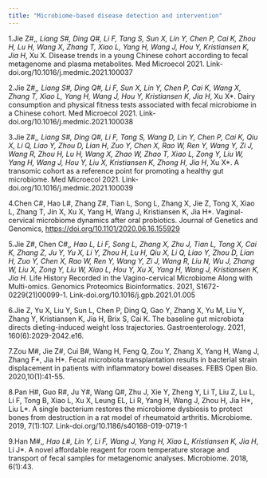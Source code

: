 ```yaml
---
title: "Microbiome-based disease detection and intervention"
---
```


1.Jie Z#,*, Liang S#, Ding Q#, Li F, Tang S, Sun X, Lin Y, Chen P, Cai K, Zhou H, Lu H, Wang X, Zhang T, Xiao L, Yang H, Wang J, Hou Y, Kristiansen K, Jia H*, Xu X. Disease trends in a young Chinese cohort according to fecal metagenome and plasma metabolites. Med Microecol 2021. Link-doi.org/10.1016/j.medmic.2021.100037

2.Jie Z#,*, Liang S#, Ding Q#, Li F, Sun X, Lin Y, Chen P, Cai K, Wang X, Zhang T, Xiao L, Yang H, Wang J, Hou Y, Kristiansen K, Jia H*, Xu X*. Dairy consumption and physical fitness tests associated with fecal microbiome in a Chinese cohort. Med Microecol 2021. Link-doi.org/10.1016/j.medmic.2021.100038

3.Jie Z#,*, Liang S#, Ding Q#, Li F, Tang S, Wang D, Lin Y, Chen P, Cai K, Qiu X, Li Q, Liao Y, Zhou D, Lian H, Zuo Y, Chen X, Rao W, Ren Y, Wang Y, Zi J, Wang R, Zhou H, Lu H, Wang X, Zhao W, Zhao T, Xiao L, Zong Y, Liu W, Yang H, Wang J, Hou Y, Liu X, Kristiansen K, Zhong H, Jia H*, Xu X*. A transomic cohort as a reference point for promoting a healthy gut microbiome. Med Microecol 2021. Link-doi.org/10.1016/j.medmic.2021.100039

4.Chen C#, Hao L#, Zhang Z#, Tian L, Song L, Zhang X, Jie Z, Tong X, Xiao L, Zhang T, Jin X, Xu X, Yang H, Wang J, Kristiansen K, Jia H*. Vaginal-cervical microbiome dynamics after oral probiotics. Journal of Genetics and Genomics, https://doi.org/10.1101/2020.06.16.155929

5.Jie Z#, Chen C#,*, Hao L, Li F, Song L, Zhang X, Zhu J, Tian L, Tong X, Cai K, Zhang Z, Ju Y, Yu X, Li Y, Zhou H, Lu H, Qiu X, Li Q, Liao Y, Zhou D, Lian H, Zuo Y, Chen X, Rao W, Ren Y, Wang Y, Zi J, Wang R, Liu N, Wu J, Zhang W, Liu X, Zong Y, Liu W, Xiao L, Hou Y, Xu X, Yang H, Wang J, Kristiansen K, Jia H*. Life History Recorded in the Vagino-cervical Microbiome Along with Multi-omics. Genomics Proteomics Bioinformatics. 2021, S1672-0229(21)00099-1. Link-doi.org/10.1016/j.gpb.2021.01.005

6.Jie Z, Yu X, Liu Y, Sun L, Chen P, Ding Q, Gao Y, Zhang X, Yu M, Liu Y, Zhang Y, Kristiansen K, Jia H, Brix S, Cai K. The baseline gut microbiota directs dieting-induced weight loss trajectories. Gastroenterology. 2021, 160(6):2029-2042.e16.

7.Zou M#, Jie Z#, Cui B#, Wang H, Feng Q, Zou Y, Zhang X, Yang H, Wang J, Zhang F*, Jia H*. Fecal microbiota transplantation results in bacterial strain displacement in patients with inflammatory bowel diseases. FEBS Open Bio. 2020,10(1):41-55.

8.Pan H#, Guo R#, Ju Y#, Wang Q#, Zhu J, Xie Y, Zheng Y, Li T, Liu Z, Lu L, Li F, Tong B, Xiao L, Xu X, Leung EL, Li R, Yang H, Wang J, Zhou H, Jia H*, Liu L*. A single bacterium restores the microbiome dysbiosis to protect bones from destruction in a rat model of rheumatoid arthritis. Microbiome. 2019, 7(1):107. Link-doi.org/10.1186/s40168-019-0719-1

9.Han M#,*, Hao L#, Lin Y, Li F, Wang J, Yang H, Xiao L, Kristiansen K, Jia H*, Li J*. A novel affordable reagent for room temperature storage and transport of fecal samples for metagenomic analyses. Microbiome. 2018, 6(1):43.